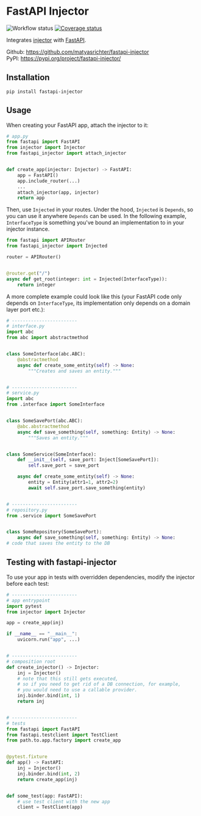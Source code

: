 # FastAPI Injector

![Workflow status](https://github.com/matyasrichter/fastapi-injector/actions/workflows/build.yml/badge.svg?branch=main)
[![Coverage status](https://coveralls.io/repos/github/matyasrichter/fastapi-injector/badge.svg)](https://coveralls.io/github/matyasrichter/fastapi-injector?branch=main)

Integrates [injector](https://github.com/alecthomas/injector) with [FastAPI](https://github.com/tiangolo/fastapi).

Github: https://github.com/matyasrichter/fastapi-injector  
PyPI: https://pypi.org/project/fastapi-injector/

## Installation

```shell
pip install fastapi-injector
```

## Usage

When creating your FastAPI app, attach the injector to it:

```python
# app.py
from fastapi import FastAPI
from injector import Injector
from fastapi_injector import attach_injector


def create_app(injector: Injector) -> FastAPI:
    app = FastAPI()
    app.include_router(...)
    ...
    attach_injector(app, injector)
    return app
```

Then, use `Injected` in your routes. Under the hood, `Injected` is `Depends`, so you can use it anywhere `Depends` can be used. In the following example, `InterfaceType` is
something you've bound an implementation to in your injector instance.

```python
from fastapi import APIRouter
from fastapi_injector import Injected

router = APIRouter()


@router.get("/")
async def get_root(integer: int = Injected(InterfaceType)):
    return integer
```

A more complete example could look like this (your FastAPI code only depends on `InterfaceType`,
its implementation only depends on a domain layer port etc.):

```python
# ------------------------
# interface.py
import abc
from abc import abstractmethod


class SomeInterface(abc.ABC):
    @abstractmethod
    async def create_some_entity(self) -> None:
        """Creates and saves an entity."""


# ------------------------
# service.py
import abc
from .interface import SomeInterface


class SomeSavePort(abc.ABC):
    @abc.abstractmethod
    async def save_something(self, something: Entity) -> None:
        """Saves an entity."""


class SomeService(SomeInterface):
    def __init__(self, save_port: Inject[SomeSavePort]):
        self.save_port = save_port

    async def create_some_entity(self) -> None:
        entity = Entity(attr1=1, attr2=2)
        await self.save_port.save_something(entity)


# ------------------------
# repository.py
from .service import SomeSavePort


class SomeRepository(SomeSavePort):
    async def save_something(self, something: Entity) -> None:
# code that saves the entity to the DB
```

## Testing with fastapi-injector

To use your app in tests with overridden dependencies, modify the injector before each test:

```python
# ------------------------
# app entrypoint
import pytest
from injector import Injector

app = create_app(inj)

if __name__ == "__main__":
    uvicorn.run("app", ...)


# ------------------------
# composition root
def create_injector() -> Injector:
    inj = Injector()
    # note that this still gets executed,
    # so if you need to get rid of a DB connection, for example,
    # you would need to use a callable provider.
    inj.binder.bind(int, 1)
    return inj


# ------------------------
# tests
from fastapi import FastAPI
from fastapi.testclient import TestClient
from path.to.app.factory import create_app


@pytest.fixture
def app() -> FastAPI:
    inj = Injector()
    inj.binder.bind(int, 2)
    return create_app(inj)


def some_test(app: FastAPI):
    # use test client with the new app
    client = TestClient(app)
```
